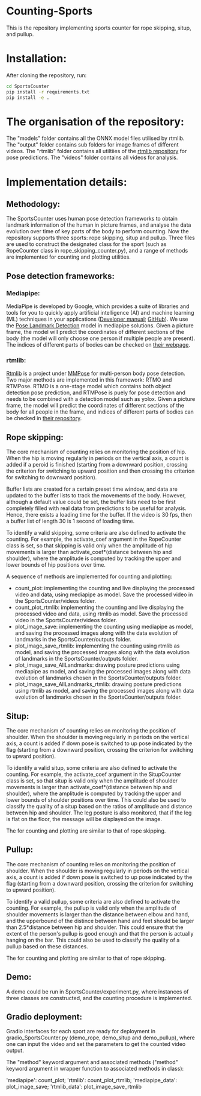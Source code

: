 # Counting-Sports
This is the repository implementing sports counter for rope skipping, situp, and pullup.


# Installation:
After cloning the repository, run:
```bash
cd SportsCounter
pip install -r requirements.txt
pip install -e .
```

# The organisation of the repository:
The "models" folder contains all the ONNX model files utilised by rtmlib. The "output" folder contains sub folders for image frames of different videos. The "rtmlib" folder contains all utiltiies of the [rtmlib repository](https://github.com/Tau-J/rtmlib/tree/main) for pose predictions. The "videos" folder contains all videos for analysis.

# Implementation details:
## Methodology:
The SportsCounter uses human pose detection frameworks to obtain landmark information of the human in picture frames, and analyse the data evolution over time of key parts of the body to perform counting. Now the repository supports three sports: rope skipping, situp and pullup. 
Three files are used to construct the designated class for the sport (such as RopeCounter class in rope_skipping_counter.py), and a range of methods are implemented for counting and plotting utilities. 

## Pose detection frameworks:
### Mediapipe:
MediaPipe is developed by Google, which provides a suite of libraries and tools for you to quickly apply artificial intelligence (AI) and machine learning (ML) techniques in your applications ([Developer manual](https://ai.google.dev/edge/mediapipe/solutions/guide); [GitHub](https://github.com/google-ai-edge/mediapipe)). We use the [Pose Landmark Detection](https://ai.google.dev/edge/mediapipe/solutions/vision/pose_landmarker) model in mediapipe solutions. Given a picture frame, the model will predict the coordinates of different sections of the body (the model will only choose one person if multiple people are present). The indices of different parts of bodies can be checked on [their webpage](https://ai.google.dev/edge/mediapipe/solutions/vision/pose_landmarker). 

### rtmlib:
[Rtmlib](https://github.com/Tau-J/rtmlib/tree/main) is a project under [MMPose](https://github.com/open-mmlab/mmpose/tree/dev-1.x) for multi-person body pose detection. Two major methods are implemented in this framework: RTMO and RTMPose. RTMO is a one-stage model which contains both object detection pose prediction, and RTMPose is puely for pose detection and needs to be combined with a detection model such as yolox. Given a picture frame, the model will predict the coordinates of different sections of the body for all people in the frame, and indices of different parts of bodies can be checked in [their repository](https://github.com/open-mmlab/mmpose/tree/dev-1.x/projects/rtmpose). 

## Rope skipping:
The core mechanism of counting relies on monitoring the position of hip. When the hip is moving regularly in periods on the vertical axis, a count is added if a peroid is finished (starting from a downward position, crossing the criterion for switching to upward position and then crossing the criterion for switching to downward position).

Buffer lists are created for a certain preset time window, and data are updated to the buffer lists to track the movements of the body. However, although a default value could be set, the buffer lists need to be first completely filled with real data from predictions to be useful for analysis. Hence, there exists a loading time for the buffer. If the video is 30 fps, then a buffer list of length 30 is 1 second of loading time.

To identify a valid skipping, some criteria are also defined to activate the counting. For example, the activate_coef argument in the RopeCounter class is set, so that skipping is valid only when the amplitude of hip movements is larger than activate_coef*(distance between hip and shoulder), where the amplitude is computed by tracking the upper and lower bounds of hip positions over time.

A sequence of methods are implemented for counting and plotting:
- count_plot: implementing the counting and live displaying the processed video and data, using mediapipe as model. Save the processed video in the SportsCounter/videos folder.
- count_plot_rtmlib: implementing the counting and live displaying the processed video and data, using rtmlib as model. Save the processed video in the SportsCounter/videos folder.
- plot_image_save: implementing the counting using mediapipe as model, and saving the processed images along with the data evolution of landmarks in the SportsCounter/outputs folder.
- plot_image_save_rtmlib: implementing the counting using rtmlib as model, and saving the processed images along with the data evolution of landmarks in the SportsCounter/outputs folder.
- plot_image_save_AllLandmarks: drawing posture predictions using mediapipe as model, and saving the processed images along with data evolution of landmarks chosen in the SportsCounter/outputs folder.
- plot_image_save_AllLandmarks_rtmlib: drawing posture predictions using rtmlib as model, and saving the processed images along with data evolution of landmarks chosen in the SportsCounter/outputs folder.

## Situp: 
The core mechanism of counting relies on monitoring the position of shoulder. When the shoulder is moving regularly in periods on the vertical axis, a count is added if down pose is switched to up pose indicated by the flag (starting from a downward position, crossing the criterion for switching to upward position).

To identify a valid situp, some criteria are also defined to activate the counting. For example, the activate_coef argument in the SitupCounter class is set, so that situp is valid only when the amplitude of shoulder movements is larger than activate_coef*(distance between hip and shoulder), where the amplitude is computed by tracking the upper and lower bounds of shoulder positions over time. This could also be used to classify the quality of a situp based on the ratios of amplitude and distance between hip and shoulder. The leg posture is also monitored, that if the leg is flat on the floor, the message will be displayed on the image.

The for counting and plotting are similar to that of rope skipping.

## Pullup: 
The core mechanism of counting relies on monitoring the position of shoulder. When the shoulder is moving regularly in periods on the vertical axis, a count is added if down pose is switched to up pose indicated by the flag (starting from a downward position, crossing the criterion for switching to upward position).

To identify a valid pullup, some criteria are also defined to activate the counting. For example, the pullup is valid only when the amplitude of shoulder movements is larger than the distance between elbow and hand, and the upperbound of the distince between hand and feet should be larger than 2.5*distance between hip and shoulder. This could ensure that the extent of the person's pullup is good enough and that the person is actually hanging on the bar. This could also be used to classify the quality of a pullup based on these distances. 

The for counting and plotting are similar to that of rope skipping.

## Demo:
A demo could be run in SportsCounter/experiment.py, where instances of three classes are constructed, and the counting procedure is implemented.

## Gradio deployment:
Gradio interfaces for each sport are ready for deployment in gradio_SportsCounter.py (demo_rope, demo_situp and demo_pullup), where one can input the video and set the parameters to get the counted video output. 

The "method" keyword argument and associated methods ("method" keyword argument in wrapper function to associated methods in class):

'mediapipe': count_plot; 'rtmlib': count_plot_rtmlib; 'mediapipe_data': plot_image_save; 'rtmlib_data': plot_image_save_rtmlib

